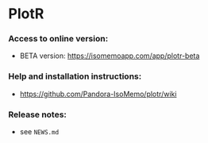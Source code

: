 # PlotR

### Access to online version:
- BETA version: https://isomemoapp.com/app/plotr-beta

### Help and installation instructions:
- https://github.com/Pandora-IsoMemo/plotr/wiki

### Release notes:
- see `NEWS.md`
